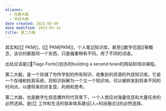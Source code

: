 ```yaml
---
aliases:
  - 外置大脑
  - 外挂大脑
date created: 2022-06-09
date modified: 2023-03-14
title: 第二大脑
---
```


其实和[[∑ PKM]]，[[∑ PKM|PKM]]，个人笔记知识库，甚至[[数字花园]]等概念，谈论的都是同一个东西，只是偏重稍有不同，用了不同的词语。

出处应该是[[🧑Tiago Forte]]创办的building a secend brain的网站和培训课程。

第二大脑，是一个存储了你所学到的所有知识、收集到的资源的外挂知识库。它是一个存储和检索系统，将知识拆解为一个又一个知识块，可以被转发到将来不同的时间点，以便将来的你复盘、利用和思考。

第二大脑，也是数字化信息爆炸时代背景下，一个人想应对海量信息和大量任务的必然选择。是[[∑ 工作和生活的效率体系建设|人+科技融合]]的必然选择。
